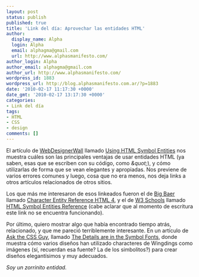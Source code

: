 ```yaml
---
layout: post
status: publish
published: true
title: 'Link del día: Aprovechar las entidades HTML'
author:
  display_name: Alpha
  login: Alpha
  email: alphagma@gmail.com
  url: http://www.alphasmanifesto.com/
author_login: Alpha
author_email: alphagma@gmail.com
author_url: http://www.alphasmanifesto.com/
wordpress_id: 1883
wordpress_url: http://blog.alphasmanifesto.com.ar/?p=1883
date: '2010-02-17 11:17:30 +0000'
date_gmt: '2010-02-17 13:17:30 +0000'
categories:
- Link del día
tags:
- HTML
- CSS
- design
comments: []
---
```


El artículo de <a href="http://www.webdesignerwall.com/">WebDesignerWall</a> llamado <a href="http://www.webdesignerwall.com/tutorials/using-html-symbol-entities/">Using HTML Symbol Entities</a> nos muestra cuáles son las principales ventajas de usar entidades HTML (ya saben, esas que se escriben con su código, como _&amp;quot;_), y cómo utilizarlas de forma que se vean elegantes y apropiadas. Nos previene de varios errores comunes y luego, cosa que no era menos, nos deja links a otros artículos relacionados de otros sitios.

Los que más me interesaron de esos linkeados fueron el de <a href="http://www.bigbaer.com/">Big Baer</a> llamado <a href="http://www.bigbaer.com/reference/character_entity_reference.htm">Character Entity Reference HTML 4</a>, y el de <a href="http://www.w3schools.com/">W3 Schools</a> llamado <a href="http://www.w3schools.com/tags/ref_symbols.asp">HTML Symbol Entities Reference</a> (cabe aclarar que al momento de escritura este link no se encuentra funcionando).

Por último, quiero mostrar algo que había encontrado tiempo atrás, relacionado, y que me pareció terriblemente interesante. En un artículo de <a href="http://www.askthecssguy.com/">Ask the CSS Guy</a>, llamado <a href="http://www.askthecssguy.com/2007/02/the_details_are_in_the_symbol_1.html">The Details are in the Symbol Fonts</a>, donde muestra cómo varios diseños han utilizado characteres de Wingdings como imágenes (sí, recuerdan esa fuente? La de los simbolitos?) para crear diseños elegantísimos y muy adecuados.

_Soy un zorrinito entidad._
